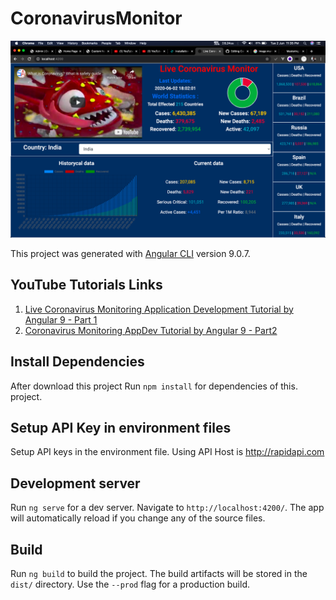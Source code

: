 # CoronavirusMonitor

![Screenshot](/Screenshot.png)

This project was generated with [Angular CLI](https://github.com/angular/angular-cli) version 9.0.7.

## YouTube Tutorials Links
1. [Live Coronavirus Monitoring Application Development Tutorial by Angular 9 - Part 1](https://youtu.be/QiAa1WFHaAY)
2. [Coronavirus Monitoring AppDev Tutorial by Angular 9 - Part2](https://youtu.be/dVvNdBv6R_k)


## Install Dependencies
After download this project Run `npm install` for dependencies of this. project.

## Setup API Key in environment files
Setup API keys in the environment file. Using API Host is http://rapidapi.com

## Development server

Run `ng serve` for a dev server. Navigate to `http://localhost:4200/`. The app will automatically reload if you change any of the source files.


## Build

Run `ng build` to build the project. The build artifacts will be stored in the `dist/` directory. Use the `--prod` flag for a production build.
